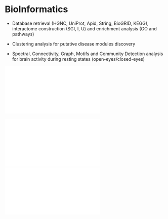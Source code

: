 # BioInformatics

* Database retrieval (HGNC, UniProt, Apid, String, BioGRID, KEGG), interactome construction (SGI, I, U)  and enrichment analysis (GO and pathways)

* Clustering analysis for putative disease modules discovery

* Spectral, Connectivity, Graph, Motifs and Community Detection analysis for brain​ activity during​ resting​ states (open-eyes/closed-eyes)

![](./networkBiology/part2/data/map.pdf)

![](./neuroScience/figures/psd/psd_all_ec.pdf) ![](./neuroScience/figures/psd/psd_all_eo.pdf)
